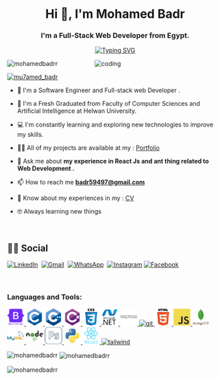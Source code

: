
<h1 align="center">Hi 👋, I'm <span color=red>Mohamed Badr</span></h1>

<h3 align="center"> I'm a Full-Stack Web Developer from Egypt.</h3>

<p align="center"><a href="https://git.io/typing-svg"><img src="https://readme-typing-svg.demolab.com?font=Fira+Code&weight=900&size=30&duration=3500&pause=1000&color=4C92F7&center=true&vCenter=true&random=false&lines=Software-Engineer;Full-Stack-Web-Developer" alt="Typing SVG" /></a></p>

<img align="right" alt="coding " width="300"  src="https://user-images.githubusercontent.com/63050133/156676671-d5b2e362-97d4-4404-9447-dd71ddfea82f.gif">
<p align="left"> <img src="https://komarev.com/ghpvc/?username=mohamedbadrr&label=Profile%20views&color=0e75b6&style=flat" alt="mohamedbadrr" /> </p>

<p align="left"> <a href="https://twitter.com/mu7amed_badr" target="blank"><img src="https://img.shields.io/twitter/follow/mu7amed_badr?logo=twitter&style=for-the-badge" alt="mu7amed_badr" /></a> </p>



- 🏢 I'm a Software Engineer and Full-stack web Developer .
  
- 🏫 I'm a Fresh Graduated from Faculty of Computer Sciences and Artificial Intelligence at Helwan University.
  
- 💻 I'm constantly learning and exploring new technologies to improve my skills.
  
- 👨‍💻 All of my projects are available at my : <a href="https://mohamedbadrr.github.io/Protfolio/">Portfolio </a>

- 💬 Ask me about **my experience in React Js and ant thing related to Web Development .**

- 📫 How to reach me **badr59497@gmail.com**

- 📄 Know about my experiences in my : <a href="https://drive.google.com/file/d/1-SIQ-fmz3d0DgrECPlyZjp6Oag-WdiG2/view?usp=drive_link](https://drive.google.com/file/d/1-SIQ-fmz3d0DgrECPlyZjp6Oag-WdiG2/view?usp=drive_link">CV</a>
  
- 🤓 Always learning new things
<br/> <br/> <br/>



## 🙋‍♂️ Social
  [![LinkedIn](https://img.shields.io/badge/linkedin-%230077B5.svg?style=for-the-badge&logo=linkedin&logoColor=white)](https://www.linkedin.com/in/mohamed-badr-636804219/)&nbsp;
  [![Gmail](https://img.shields.io/badge/Gmail-D14836?style=for-the-badge&logo=gmail&logoColor=white)](mailto:badr59497@gmail.com)&nbsp;
  [![WhatsApp](https://img.shields.io/badge/WhatsApp-25D366?style=for-the-badge&logo=whatsapp&logoColor=white)](https://wa.me/01026049630)&nbsp;
  [![Instagram](https://img.shields.io/badge/Instagram-E4405F?style=for-the-badge&logo=instagram&logoColor=white)](https://www.instagram.com/mohamed_bader_111)
  [![Facebook](https://img.shields.io/badge/Facebook-1877F2?style=for-the-badge&logo=facebook&logoColor=white)](https://www.facebook.com/profile.php?id=100004812045596)
   <br/> <br/> <br/>


  

<h3 align="left">Languages and Tools:</h3>
<p align="left"> <a href="https://getbootstrap.com" target="_blank" rel="noreferrer"> <img src="https://raw.githubusercontent.com/devicons/devicon/master/icons/bootstrap/bootstrap-plain-wordmark.svg" alt="bootstrap" width="40" height="40"/> </a> <a href="https://www.cprogramming.com/" target="_blank" rel="noreferrer"> <img src="https://raw.githubusercontent.com/devicons/devicon/master/icons/c/c-original.svg" alt="c" width="40" height="40"/> </a> <a href="https://www.w3schools.com/cpp/" target="_blank" rel="noreferrer"> <img src="https://raw.githubusercontent.com/devicons/devicon/master/icons/cplusplus/cplusplus-original.svg" alt="cplusplus" width="40" height="40"/> </a> <a href="https://www.w3schools.com/cs/" target="_blank" rel="noreferrer"> <img src="https://raw.githubusercontent.com/devicons/devicon/master/icons/csharp/csharp-original.svg" alt="csharp" width="40" height="40"/> </a> <a href="https://www.w3schools.com/css/" target="_blank" rel="noreferrer"> <img src="https://raw.githubusercontent.com/devicons/devicon/master/icons/css3/css3-original-wordmark.svg" alt="css3" width="40" height="40"/> </a> <a href="https://dotnet.microsoft.com/" target="_blank" rel="noreferrer"> <img src="https://raw.githubusercontent.com/devicons/devicon/master/icons/dot-net/dot-net-original-wordmark.svg" alt="dotnet" width="40" height="40"/> </a> <a href="https://expressjs.com" target="_blank" rel="noreferrer"> <img src="https://raw.githubusercontent.com/devicons/devicon/master/icons/express/express-original-wordmark.svg" alt="express" width="40" height="40"/> </a> <a href="https://git-scm.com/" target="_blank" rel="noreferrer"> <img src="https://www.vectorlogo.zone/logos/git-scm/git-scm-icon.svg" alt="git" width="40" height="40"/> </a> <a href="https://www.w3.org/html/" target="_blank" rel="noreferrer"> <img src="https://raw.githubusercontent.com/devicons/devicon/master/icons/html5/html5-original-wordmark.svg" alt="html5" width="40" height="40"/> </a> <a href="https://developer.mozilla.org/en-US/docs/Web/JavaScript" target="_blank" rel="noreferrer"> <img src="https://raw.githubusercontent.com/devicons/devicon/master/icons/javascript/javascript-original.svg" alt="javascript" width="40" height="40"/> </a> <a href="https://www.mongodb.com/" target="_blank" rel="noreferrer"> <img src="https://raw.githubusercontent.com/devicons/devicon/master/icons/mongodb/mongodb-original-wordmark.svg" alt="mongodb" width="40" height="40"/> </a> <a href="https://www.mysql.com/" target="_blank" rel="noreferrer"> <img src="https://raw.githubusercontent.com/devicons/devicon/master/icons/mysql/mysql-original-wordmark.svg" alt="mysql" width="40" height="40"/> </a> <a href="https://nodejs.org" target="_blank" rel="noreferrer"> <img src="https://raw.githubusercontent.com/devicons/devicon/master/icons/nodejs/nodejs-original-wordmark.svg" alt="nodejs" width="40" height="40"/> </a> <a href="https://www.photoshop.com/en" target="_blank" rel="noreferrer"> <img src="https://raw.githubusercontent.com/devicons/devicon/master/icons/photoshop/photoshop-line.svg" alt="photoshop" width="40" height="40"/> </a> <a href="https://www.python.org" target="_blank" rel="noreferrer"> <img src="https://raw.githubusercontent.com/devicons/devicon/master/icons/python/python-original.svg" alt="python" width="40" height="40"/> </a> <a href="https://reactjs.org/" target="_blank" rel="noreferrer"> <img src="https://raw.githubusercontent.com/devicons/devicon/master/icons/react/react-original-wordmark.svg" alt="react" width="40" height="40"/> </a> <a href="https://tailwindcss.com/" target="_blank" rel="noreferrer"> <img src="https://www.vectorlogo.zone/logos/tailwindcss/tailwindcss-icon.svg" alt="tailwind" width="40" height="40"/> </a> </p>

<p><img align="left" src="https://github-readme-stats.vercel.app/api/top-langs?username=mohamedbadrr&show_icons=true&locale=en&layout=compact" alt="mohamedbadrr" /></p>

<p>&nbsp;<img align="center" src="https://github-readme-stats.vercel.app/api?username=mohamedbadrr&show_icons=true&locale=en" alt="mohamedbadrr" /></p>

<p><img align="center" src="https://github-readme-streak-stats.herokuapp.com/?user=mohamedbadrr&" alt="mohamedbadrr" /></p>
